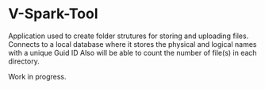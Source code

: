 # V-Spark-Tool

Application used to create folder strutures for storing and uploading files.
Connects to a local database where it stores the physical and logical names with a unique Guid ID
Also will be able to count the number of file(s) in each directory.

Work in progress.

